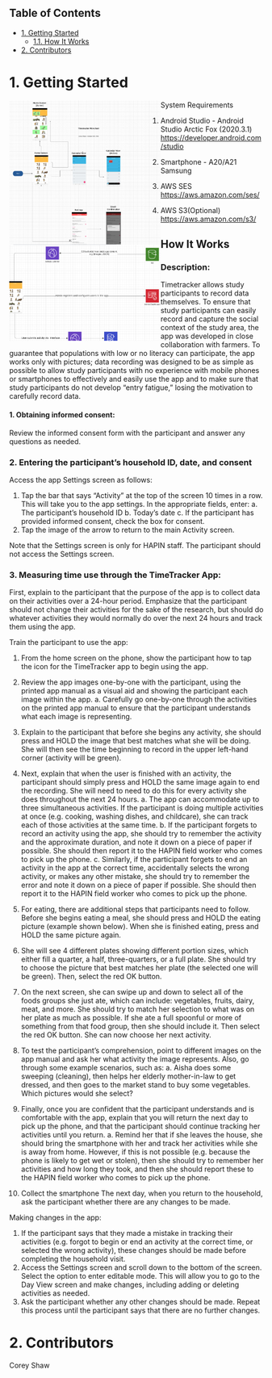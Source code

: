 ## Table of Contents
- [1. Getting Started](#1-getting-started)
  - [1.1. How It Works](#how-it-works)
- [2. Contributors](#2-contributors)

# 1. Getting Started
<img src="https://github.com/cliffordlab/TimeTracker/blob/d83f64109708d1aaf222eec5231b10a7e81f5fe8/app/src/main/assets/app_flow.png" width=300 align=left>
<img src="https://github.com/cliffordlab/TimeTracker/blob/d83f64109708d1aaf222eec5231b10a7e81f5fe8/app/src/main/assets/backend_flow.png" width=300 align=left>

System Requirements

1. Android Studio - Android Studio Arctic Fox (2020.3.1)
https://developer.android.com/studio

2. Smartphone - A20/A21 Samsung 

3. AWS SES
https://aws.amazon.com/ses/

4. AWS S3(Optional)
https://aws.amazon.com/s3/


## How It Works

### Description: 
Timetracker allows study participants to record data themselves. To ensure that study participants can easily record and capture the social context of the study area, the app was developed in close collaboration with farmers. To guarantee that populations with low or no literacy can participate, the app works only with pictures; data recording was designed to be as simple as possible to allow study participants with no experience with mobile phones or smartphones to effectively and easily use the app and to make sure that study participants do not develop “entry fatigue,” losing the motivation to carefully record data. 

#### 1. Obtaining informed consent:
Review the informed consent form with the participant and answer any questions as needed. 

### 2. Entering the participant’s household ID, date, and consent
Access the app Settings screen as follows:
1.	Tap the bar that says “Activity” at the top of the screen 10 times in a row. This will take you to the app settings. In the appropriate fields, enter:
a.	The participant’s household ID
b.	Today’s date
c.	If the participant has provided informed consent, check the box for consent.
2.	Tap the image of the arrow to return to the main Activity screen.

Note that the Settings screen is only for HAPIN staff. The participant should not access the Settings screen.

### 3. Measuring time use through the TimeTracker App:
First, explain to the participant that the purpose of the app is to collect data on their activities over a 24-hour period. Emphasize that the participant should not change their activities for the sake of the research, but should do whatever activities they would normally do over the next 24 hours and track them using the app. 

Train the participant to use the app: 
1.	From the home screen on the phone, show the participant how to tap the icon for the TimeTracker app to begin using the app.
2.	Review the app images one-by-one with the participant, using the printed app manual as a visual aid and showing the participant each image within the app.
a.	Carefully go one-by-one through the activities on the printed app manual to ensure that the participant understands what each image is representing.
3.	Explain to the participant that before she begins any activity, she should press and HOLD the image that best matches what she will be doing. She will then see the time beginning to record in the upper left-hand corner (activity will be green). 
 
4.	Next, explain that when the user is finished with an activity, the participant should simply press and HOLD the same image again to end the recording. She will need to need to do this for every activity she does throughout the next 24 hours. 
a.	The app can accommodate up to three simultaneous activities. If the participant is doing multiple activities at once (e.g. cooking, washing dishes, and childcare), she can track each of those activities at the same time.
b.	If the participant forgets to record an activity using the app, she should try to remember the activity and the approximate duration, and note it down on a piece of paper if possible. She should then report it to the HAPIN field worker who comes to pick up the phone. 
c.	Similarly, if the participant forgets to end an activity in the app at the correct time, accidentally selects the wrong activity, or makes any other mistake, she should try to remember the error and note it down on a piece of paper if possible. She should then report it to the HAPIN field worker who comes to pick up the phone. 
5.	For eating, there are additional steps that participants need to follow. Before she begins eating a meal, she should press and HOLD the eating picture (example shown below). When she is finished eating, press and HOLD the same picture again.
 
6.	She will see 4 different plates showing different portion sizes, which either fill a quarter, a half, three-quarters, or a full plate. She should try to choose the picture that best matches her plate (the selected one will be green). Then, select the red OK button.
 
7.	On the next screen, she can swipe up and down to select all of the foods groups she just ate, which can include: vegetables, fruits, dairy, meat, and more. She should try to match her selection to what was on her plate as much as possible. If she ate a full spoonful or more of something from that food group, then she should include it. Then select the red OK button. She can now choose her next activity.
 
8.	To test the participant’s comprehension, point to different images on the app manual and ask her what activity the image represents. Also, go through some example scenarios, such as: 
a.	Aisha does some sweeping (cleaning), then helps her elderly mother-in-law to get dressed, and then goes to the market stand to buy some vegetables. Which pictures would she select?
9.	Finally, once you are confident that the participant understands and is comfortable with the app, explain that you will return the next day to pick up the phone, and that the participant should continue tracking her activities until you return.
a.	Remind her that if she leaves the house, she should bring the smartphone with her and track her activities while she is away from home. However, if this is not possible (e.g. because the phone is likely to get wet or stolen), then she should try to remember her activities and how long they took, and then she should report these to the HAPIN field worker who comes to pick up the phone.

4. Collect the smartphone
The next day, when you return to the household, ask the participant whether there are any changes to be made. 

Making changes in the app:
1.	If the participant says that they made a mistake in tracking their activities (e.g. forgot to begin or end an activity at the correct time, or selected the wrong activity), these changes should be made before completing the household visit.
2.	Access the Settings screen and scroll down to the bottom of the screen. Select the option to enter editable mode. This will allow you to go to the Day View screen and make changes, including adding or deleting activities as needed.
3.	Ask the participant whether any other changes should be made. Repeat this process until the participant says that there are no further changes.





# 2. Contributors
Corey Shaw
